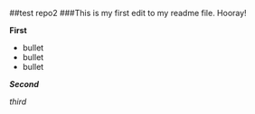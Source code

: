 ##test repo2
###This is my first edit to my readme file. Hooray!

**First**
* bullet
* bullet
* bullet

***Second***

*third*
